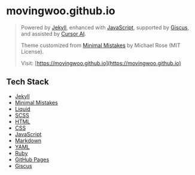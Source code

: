 # movingwoo.github.io

> Powered by [Jekyll](https://jekyllrb.com/), enhanced with [JavaScript](https://developer.mozilla.org/en-US/docs/Web/JavaScript), supported by [Giscus](https://giscus.app/), and assisted by [Cursor AI](https://www.cursor.so/).
>  
> Theme customized from [Minimal Mistakes](https://github.com/mmistakes/minimal-mistakes) by Michael Rose (MIT License).
>   
> Visit: [https://movingwoo.github.io](https://movingwoo.github.io)

## Tech Stack
- [Jekyll](https://jekyllrb.com/)
- [Minimal Mistakes](https://github.com/mmistakes/minimal-mistakes)
- [Liquid](https://shopify.github.io/liquid/)
- [SCSS](https://sass-lang.com/)
- [HTML](https://developer.mozilla.org/en-US/docs/Web/HTML)
- [CSS](https://developer.mozilla.org/en-US/docs/Web/CSS)
- [JavaScript](https://developer.mozilla.org/en-US/docs/Web/JavaScript)
- [Markdown](https://www.markdownguide.org/)
- [YAML](https://yaml.org/)
- [Ruby](https://www.ruby-lang.org/)
- [GitHub Pages](https://pages.github.com/)
- [Giscus](https://giscus.app/)
